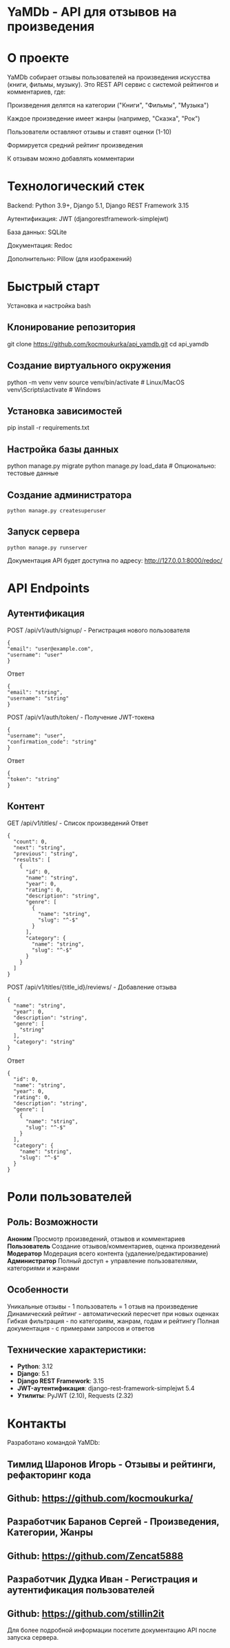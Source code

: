 # YaMDb - API для отзывов на произведения

# О проекте
YaMDb собирает отзывы пользователей на произведения искусства (книги, фильмы, музыку). Это REST API сервис с системой рейтингов и комментариев, где:

Произведения делятся на категории ("Книги", "Фильмы", "Музыка")

Каждое произведение имеет жанры (например, "Сказка", "Рок")

Пользователи оставляют отзывы и ставят оценки (1-10)

Формируется средний рейтинг произведения

К отзывам можно добавлять комментарии

# Технологический стек
Backend: Python 3.9+, Django 5.1, Django REST Framework 3.15

Аутентификация: JWT (djangorestframework-simplejwt)

База данных: SQLite

Документация: Redoc

Дополнительно: Pillow (для изображений)

# Быстрый старт
Установка и настройка
bash
## Клонирование репозитория
git clone https://github.com/kocmoukurka/api_yamdb.git
cd api_yamdb

## Создание виртуального окружения
python -m venv venv
source venv/bin/activate  # Linux/MacOS
venv\Scripts\activate    # Windows

## Установка зависимостей
pip install -r requirements.txt

## Настройка базы данных
python manage.py migrate
python manage.py load_data # Опционально: тестовые данные

## Создание администратора
```
python manage.py createsuperuser
```

## Запуск сервера
```
python manage.py runserver
```
Документация API будет доступна по адресу:
http://127.0.0.1:8000/redoc/

# API Endpoints
## Аутентификация
POST /api/v1/auth/signup/ - Регистрация нового пользователя
```
{
"email": "user@example.com",
"username": "user"
}
```
Ответ 
```
{
"email": "string",
"username": "string"
}
```
POST /api/v1/auth/token/ - Получение JWT-токена
```
{
"username": "user",
"confirmation_code": "string"
}
```
Ответ
```
{
"token": "string"
}
```

## Контент
GET /api/v1/titles/ - Список произведений
Ответ
```
{
  "count": 0,
  "next": "string",
  "previous": "string",
  "results": [
    {
      "id": 0,
      "name": "string",
      "year": 0,
      "rating": 0,
      "description": "string",
      "genre": [
        {
          "name": "string",
          "slug": "^-$"
        }
      ],
      "category": {
        "name": "string",
        "slug": "^-$"
      }
    }
  ]
}
```

POST /api/v1/titles/{title_id}/reviews/ - Добавление отзыва
```
{
  "name": "string",
  "year": 0,
  "description": "string",
  "genre": [
    "string"
  ],
  "category": "string"
}
```
Ответ
```
{
  "id": 0,
  "name": "string",
  "year": 0,
  "rating": 0,
  "description": "string",
  "genre": [
    {
      "name": "string",
      "slug": "^-$"
    }
  ],
  "category": {
    "name": "string",
    "slug": "^-$"
  }
}
```

# Роли пользователей
## Роль:	Возможности
**Аноним** Просмотр произведений, отзывов и комментариев
**Пользователь**	Создание отзывов/комментариев, оценка произведений
**Модератор**	Модерация всего контента (удаление/редактирование)
**Администратор**	Полный доступ + управление пользователями, категориями и жанрами
## Особенности
Уникальные отзывы - 1 пользователь = 1 отзыв на произведение
Динамический рейтинг - автоматический пересчет при новых оценках
Гибкая фильтрация - по категориям, жанрам, годам и рейтингу
Полная документация - с примерами запросов и ответов

## Технические характеристики:

- **Python**: 3.12
- **Django**: 5.1
- **Django REST Framework**: 3.15
- **JWT-аутентификация**: django-rest-framework-simplejwt 5.4
- **Утилиты**: PyJWT (2.10), Requests (2.32)

# Контакты
Разработано командой YaMDb:

## **Тимлид** Шаронов Игорь - Отзывы и рейтинги, рефакторинг кода
## Github: https://github.com/kocmoukurka/ 

## **Разработчик** Баранов Сергей - Произведения, Категории, Жанры
## Github: https://github.com/Zencat5888

## **Разработчик** Дудка Иван - Регистрация и аутентификация пользователей
## Github: https://github.com/stillin2it

Для более подробной информации посетите документацию API после запуска сервера.